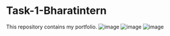 # Task-1-Bharatintern
This repository contains my portfolio.
![image](https://github.com/SivaPriya8765/Task-1-Bharatintern/assets/98741250/4b9f00ea-ab45-483c-a72e-0e7db54980f2)
![image](https://github.com/SivaPriya8765/Task-1-Bharatintern/assets/98741250/e36c928e-06e3-4a7d-b0ab-eea2734b4b68)
![image](https://github.com/SivaPriya8765/Task-1-Bharatintern/assets/98741250/8364df89-c57f-46ec-9770-eb1289889a17)
